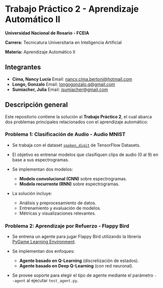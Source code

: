 # Trabajo Práctico 2 - Aprendizaje Automático II

**Universidad Nacional de Rosario - FCEIA**

**Carrera:** Tecnicatura Universitaria en Inteligencia Artificial

**Materia:** Aprendizaje Automático II

## Integrantes

* **Cima, Nancy Lucía**
  Email: [nancy.cima.bertoni@hotmail.com](mailto:nancy.cima.bertoni@hotmail.com)
* **Longo, Gonzalo**
  Email: [longogonzalo.g@gmail.com](mailto:longogonzalo.g@gmail.com)
* **Sumiacher, Julia**
  Email: [jsumiacher@gmail.com](mailto:jsumiacher@gmail.com)

## Descripción general

Este repositorio contiene la solución al **Trabajo Práctico 2**, el cual abarca dos problemas principales relacionados con el aprendizaje automático:

### Problema 1: Clasificación de Audio - Audio MNIST

* Se trabaja con el dataset [`spoken_digit`](https://www.tensorflow.org/datasets/catalog/spoken_digit) de TensorFlow Datasets.
* El objetivo es entrenar modelos que clasifiquen clips de audio (0 al 9) en base a sus espectrogramas.
* Se implementan dos modelos:

  * **Modelo convolucional (CNN)** sobre espectrogramas.
  * **Modelo recurrente (RNN)** sobre espectrogramas.
* La solución incluye:

  * Análisis y preprocesamiento de datos.
  * Entrenamiento y evaluación de modelos.
  * Métricas y visualizaciones relevantes.

### Problema 2: Aprendizaje por Refuerzo - Flappy Bird

* Se entrena un agente para jugar Flappy Bird utilizando la librería [PyGame Learning Environment](https://pygame-learning-environment.readthedocs.io/en/latest/).
* Se implementan dos enfoques:

  * **Agente basado en Q-Learning** (discretización de estados).
  * **Agente basado en Deep Q-Learning** (con red neuronal).
* Se provee soporte para elegir el tipo de agente mediante el parámetro `--agent` al ejecutar `test_agent.py`.
